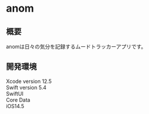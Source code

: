 # anom
## 概要
anomは日々の気分を記録するムードトラッカーアプリです。

## 開発環境
 Xcode version 12.5  
 Swift version 5.4  
 SwiftUI  
 Core Data  
 iOS14.5  
